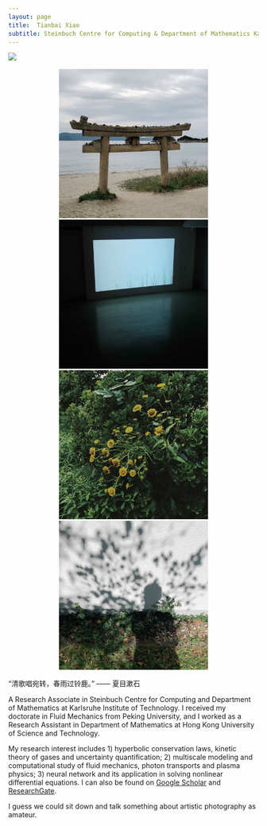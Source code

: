 ```yaml
---
layout: page
title:  Tianbai Xiao
subtitle: Steinbuch Centre for Computing & Department of Mathematics Karlsruhe Institute of Technology
---
```


![](../img/sunflower.jpg)

<center class="half">
    <img src="./img/torii.jpg" width="300"/>
    <img src="./img/film.jpg" width="300"/>
</center>

<center class="half">
    <img src="./img/sunflower.jpg" width="300"/>
    <img src="./img/shadow.jpg" width="300"/>
</center>

“清歌唱宛转，春雨过铃鹿。”  —— 夏目漱石

A Research Associate in Steinbuch Centre for Computing and Department of Mathematics at Karlsruhe Institute of Technology.
I received my doctorate in Fluid Mechanics from Peking University,
and I worked as a Research Assistant in Department of Mathematics at Hong Kong University of Science and Technology.

My research interest includes 1) hyperbolic conservation laws, kinetic theory of gases and uncertainty quantification; 2) multiscale modeling and computational study of fluid mechanics, photon transports and plasma physics; 3) neural network and its application in solving nonlinear differential equations.
I can also be found on [Google Scholar](https://scholar.google.com/citations?user=wFTQeXwAAAAJ&hl=en&oi=ao) and [ResearchGate](https://www.researchgate.net/profile/Tianbai_Xiao).

I guess we could sit down and talk something about artistic photography as amateur.
